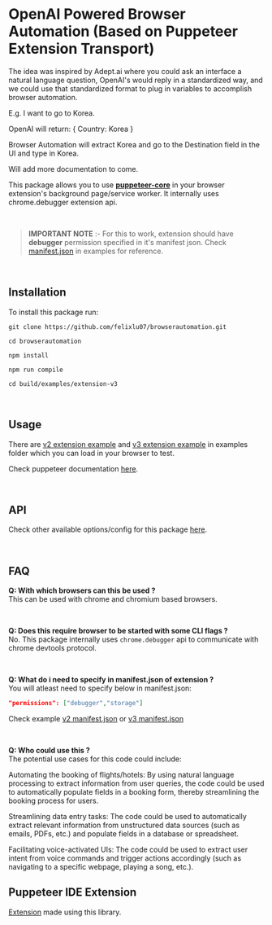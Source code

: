 # OpenAI Powered Browser Automation (Based on Puppeteer Extension Transport)

The idea was inspired by Adept.ai where you could ask an interface a natural language question, OpenAI's would reply in a standardized way, and we could use that standardized format to plug in variables to accomplish browser automation.

E.g. I want to go to Korea. 

OpenAI will return:
{
Country: Korea
}

Browser Automation will extract Korea and go to the Destination field in the UI and type in Korea.

Will add more documentation to come.

This package allows you to use [**puppeteer-core**](https://github.com/puppeteer/puppeteer#puppeteer-core) in your browser extension's background page/service worker. It internally uses chrome.debugger extension api.

<br>

> **IMPORTANT NOTE** :- 
> For this to work, extension should have **debugger** permission specified in it's manifest json. Check [manifest.json](examples/extension-v2/manifest.json) in examples for reference.

<br>

## Installation

To install this package run:
```
git clone https://github.com/felixlu07/browserautomation.git

cd browserautomation

npm install

npm run compile

cd build/examples/extension-v3
```

<br>

## Usage

There are [v2 extension example](examples/extension-v2) and [v3 extension example](examples/extension-v3) in examples folder which you can load in your browser to test.

Check puppeteer documentation [here](https://pptr.dev/).

<br>

## API

Check other available options/config for this package [here](docs/README.md).

<br>

## FAQ

**Q: With which browsers can this be used ?**
<br>
This can be used with chrome and chromium based browsers.

<br>

**Q: Does this require browser to be started with some CLI flags ?**
<br>
No. This package internally uses `chrome.debugger` api to communicate with chrome devtools protocol.

<br>

**Q: What do i need to specify in manifest.json of extension ?**
<br>
You will atleast need to specify below in manifest.json:
```json
"permissions": ["debugger","storage"]
```
Check example [v2 manifest.json](examples/extension-v2/manifest.json) or [v3 manifest.json](examples/extension-v3/manifest.json) 

<br>

**Q: Who could use this ?**
<br>
The potential use cases for this code could include:

Automating the booking of flights/hotels: By using natural language processing to extract information from user queries, the code could be used to automatically populate fields in a booking form, thereby streamlining the booking process for users.

Streamlining data entry tasks: The code could be used to automatically extract relevant information from unstructured data sources (such as emails, PDFs, etc.) and populate fields in a database or spreadsheet.

Facilitating voice-activated UIs: The code could be used to extract user intent from voice commands and trigger actions accordingly (such as navigating to a specific webpage, playing a song, etc.).
<br>

## Puppeteer IDE Extension
[Extension](https://github.com/gajananpp/puppeteer-ide-extension) made using this library.

